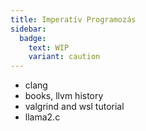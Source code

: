 ```yaml
---
title: Imperatív Programozás
sidebar:
  badge:
    text: WIP
    variant: caution
---
```


- clang
- books, llvm history
- valgrind and wsl tutorial
- llama2.c
